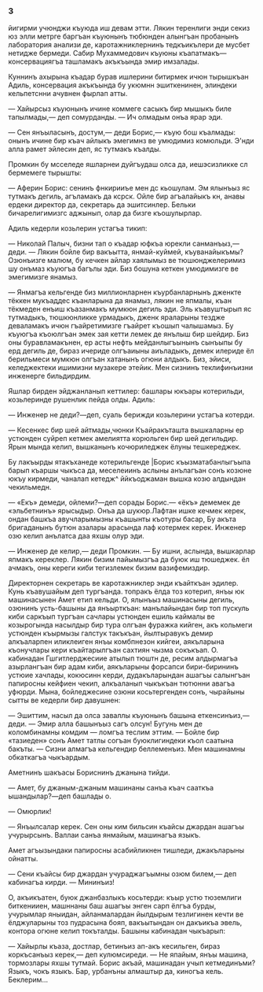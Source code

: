 ### 3

йигирми учюнджи къуюда иш девам этти.
Лякин теренлиги энди секиз юз элли метрге баргъан къуюнынъ тюбюнден алынгъан пробанынъ лаборатория анализи де, каротажниклернинъ тедкъикълери де мусбет нетидже бермеди.
Сабир Мухаммедович къуюны къапатмакъ—консервациягъа ташламакъ акъкъында эмир имзалады.

Куннинъ ахырына къадар бурав ишлерини битирмек ичюн тырышкъан Адиль, консервация акъкъында бу укюмнн эшиткенинен, элиндеки кельпетснни ачувнен фырлап атты.

— Хайырсыз къуюнынъ ичине коммеге сасыкъ бир мышыкъ биле тапылмады,— деп сомурданды.
— Ич олмадым онъа ярар эди.

— Сен янъыласынъ, достум,— деди Борис,— къую бош къалмады: онынъ ичине бир къач айлыкъ эмегимнз ве умюдимиз комюльди.
Э'нди алла рамет эйлесин деп, яс тутмакъ къалды.

Промкин бу мсселеде яшларнеи дуйгъудаш олса да, иешэсизликке сл бермемеге тырышты:

— Аферин Борис: сенинъ фнкирииъе мен дс кьошулам.
Эм ялынъыз яс тутмакъ дегиль, агъламакъ да ксрск.
Ойле бир агъалайыкъ кн, анавы ердеки директор да, секретарь да эшитсинлер.
Бельки бичарелигимизгс аджынып, олар да бизге къошулырлар.

Адиль кедерли козьлерин устагъа тикип:

— Николай Палыч, бизни тап о къадар юфкъа юрекли санманъыз,— деди.
— Лякин бойле бир вакъытта, янмай-куймей, къуванайыкъмы?
Озюнъизге малюм, бу кечкен айлар хаялымыз ве тюшюнджелеримиз шу онъмаз къуюгъа багълы эди.
Биз бошуна кеткен умюдимизге ве эмегимизге янамыз.

— Янмагъа кельгенде биз миллионларнен къурбанларнынъ дженкте тёккен мукъаддес къанларына да янамыз, лякин не япмалы, къан тёкмеден енъиш къазанмакъ мумкюн дегиль эди.
Эль къавуштырып яс тутмадыкъ, тюшкюнликке урмадыкъ, дженк яраларыны тездже деваламакъ ичюн гъайретимизге гъайрет къошып чалышамыз.
Бу къуюгъа къоюлгъан эмек зая кетти лемек де янълыш бир шейдир.
Биз оны буравламакънен, ер асты нефть мейданлыгъынынъ сынъыпы бу ерд дегиль де, бираз ичериде олгъаиыны аиъладыкъ, демек илериде ёл берильмеси мумкюн олгъан хатанынъ огюни алдыкъ.
Биз, эйиси, келеджектеки ишимизни музакере этейик.
Мен сизнинъ теклифинъизни инженерге бильдирдим.

Яшлар бирден эйджанланып кеттилер: башлары юкъары котерильди, козьлеринде рушенлик пейда олды.
Адиль:

— Инженер не деди?—деп, суаль берижди козьлерини устагъа котерди.

— Кесенкес бир шей айтмады,чюнки Къайракъташта вышкаларны ер устюнден суйреп кетмек амелиятта корюльген бир шей дегильдир.
Ярын мында келип, вышканынъ кочюриледжек ёлуны тешкереджек.

Бу лакъырды ятакъханеде котерильгенде |Борис къызматабанлыгъыпа барып къаршы чыкъса да, меселеиинъ аслыны анълагъан сонъ козюне юкъу кирмеди, чаналап кетедж^ ййкъоджаман вышка козю алдындан чекильмедн.

— «Екъ» демеди, ойлеми?—деп сорады Борис.— «ёкъ» демемек де «эльбетнинъ» ярысыдыр.
Онъа да шукюр.Лафтан ишке кечмек керек, ондан башкъа авучларымызны къашынты къотуры басар, Бу акъта бригаданынъ бутюн азалары арасында лаф котермек керек.
Инженер озю келип анълатса даа яхшы олур эди.

— Инженер де келир,— деди Промкин.
— Бу ишни, аслында, вышкарлар япмакъ кереклер.
Лякин бизим пайымызгъа да буюк иш тюшеджек.
ёл ачмакъ, оны кереги киби тегизлемек бизим вазифемиздир.

Директорнен секретарь ве каротажниклер энди къайткъан эдилер.
Кунь къавушайым деп тургъанда.
топракъ ёлда тоз котерип, янъы юк машинасынен Амет етип кельди.
О, ялынъыз машинасыны дегиль, озюнинъ усть-башыны да янъырткъан: манълайындан бир топ пускуль киби саркъып тургъан сачлары устюнден ешиль каймалы ве козырогында насылдыр бир тура олгъан фуражка кийген, акъ кольмеги устюнден къырмызы галстук такъкъан, йылтыравукъ демир алкъаларпен иликлеиген янъы комбпнезон кийгеи, аякъларына къонучлары кери къайтарылгъан сахтиян чызма сокъкъап.
О. кабинадан Гшгитлерджесиие атылып тюштн де, ресим алдырмагъа азырлангъан бир адам киби, аякъларыны форсапси бири-бирининъ устюие хачлады, кокюсинн керди, дудакъларындан ашагъы салынгъан папиросны кейфиен чекип, алкъаланып чыкъкъан тютюнни авагъа уфюрди.
Мына, бойледжесине озюни косьтергенден сонъ, чырайыны сытты ве кедерли бир давушнен:

— Эшиттим, насыл да олса заваллы къуюнынъ башына еткенсинъиз,— деди.
— Эмир алла башынъыз сагъ олсун!
Бугунь мен де коломбинамны комдим — ломгъа теслим эттим.
— Бойле бир «тазиеден» сонъ Амет татлы согъан буюклигиндеки къол саатына бакъты.
— Сизни алмагъа кельгендир беллеменъиз.
Мен машинамны обкаткагъа чыкъардым.

Аметнинъ шакъасы Бориснинъ джанына тийди.

— Амет, бу джаным-джаным машинаны санъа къач сааткъа ышандылар?—деп башлады о.

— Омюрлик!

— Янъылсалар керек.
Сен оны ким бильсин къайсы джардан ашагъы учурырсынъ.
Валлаи санъа янмайым, машинагъа языкъ.

Амет агъызындаки папиросны асабийликнен тишледи, джакъларыны ойнатты.

— Сени къайсы бир джардан учураджагъымны озюм билем,— деп кабинагъа кирди.
— Мининъиз!

О, акъикъатен, буюк джанбазлыкъ косьтерди: къыр устю тюземлиги биткенииен, машннаны баш ашагъы энген сарп ёлгъа бурды, учурымлар яныидан, айланмалардан йылдырым тезлигинен кечти ве ёлджуларыны тоз пудрасына бояп, вакъытындан он дакъикъа эвель, контора огюне келип токъталды.
Башыны кабинадан чыкъарып:

— Хайырлы къаза, достлар, бетинъиз ап-акъ кесильген, бираз коркъсанъыз керек,— деп кулюмсиреди.
— Не япайым, янъы машина, тормозлары яхшы тутмай.
Борис акъай, машинадан учып кетмединъми?
Языкъ, чокъ языкъ.
Бар, урбанъны алмаштыр да, киногъа кель.
Беклерим...
